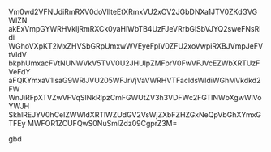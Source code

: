 Vm0wd2VFNUdiRmRXV0doVllteEtXRmxVU2xOV2JGbDNXa1JTV0ZKdGVGWlZN
akExVmpGYWRHVkljRmRXCk0yaHlWbTB4UzFJeVRrbGlSbVJYQ2sweFNsRldi
WGhoVXpKT2MxZHVSbGRpUmxwWVEyeFplV0ZFU2xoVwpiRXBJVmpJeFVtVldV
bkphUmxacFVtNUNWVkV5TVV0U2JHUlpZMFprV0FwVFJVcEZWbXRTUzFVeFdY
aFQKYmxaV1lsaG9WRlJVU205WFJrVjVaVWRHVTFacldsWldiWGhMVkdkd2FW
WnJiRFpXTVZwVFVqSlNkRlpzCmFGWUtZV3h3VDFWc2FGTlNWbXgwWlVoYWJH
SkhlREJYV0hCelZWWldXRTlWZUdGV2VsWjZXbFZHZGxNeQpVbGhXYmxGTFEy
MWFOR1ZCUFQwS0NuSmlZdz09CgprZ3M=

gbd